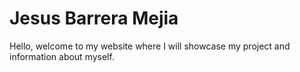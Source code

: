 # Jesus Barrera Mejia
Hello, welcome to my website where I will showcase my project and information about myself.
